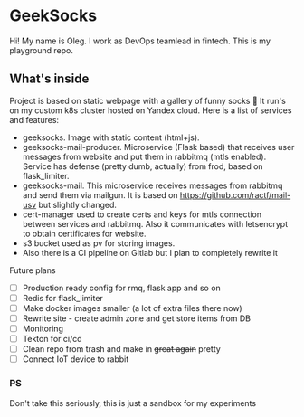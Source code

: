 # GeekSocks
Hi! My name is Oleg. I work as DevOps teamlead in fintech.
This is my playground repo.

## What's inside
Project is based on static webpage with a gallery of funny socks 🤪
It run's on my custom k8s cluster hosted on Yandex cloud.
Here is a list of services and features:

 - geeksocks. Image with static content (html+js).
 - geeksocks-mail-producer. Microservice (Flask based) that receives user messages from website and put them in rabbitmq (mtls enabled). Service has defense (pretty dumb, actually) from frod, based on flask_limiter. 
 - geeksocks-mail. This microservice receives messages from rabbitmq and send them via mailgun. It is based on https://github.com/ractf/mail-usv but slightly changed. 
 - cert-manager used to create certs and keys for mtls connection between services and rabbitmq. Also it communicates with letsencrypt to obtain certificates for website.
 - s3 bucket used as pv for storing images.
 - Also there is a CI pipeline on Gitlab but I plan to completely rewrite it

Future plans

 - [ ] Production ready config for rmq, flask app and so on
 - [ ] Redis for flask_limiter
 - [ ] Make docker images smaller (a lot of extra files there now)
 - [ ] Rewrite site - create admin zone and get store items from DB
 - [ ] Monitoring
 - [ ] Tekton for ci/cd
 - [ ] Clean repo from trash and make in ~~great again~~ pretty
 - [ ] Connect IoT device to rabbit

### PS
Don't take this  seriously, this is just a sandbox for my experiments
